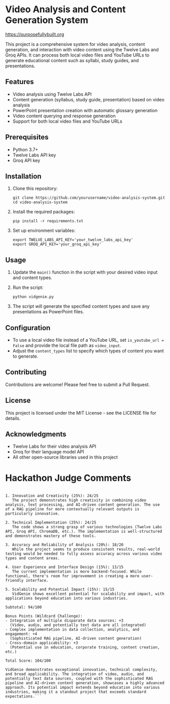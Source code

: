 # Video Analysis and Content Generation System

https://purposefullybuilt.org

This project is a comprehensive system for video analysis, content generation, and interaction with video content using the Twelve Labs and Groq APIs. It can process both local video files and YouTube URLs to generate educational content such as syllabi, study guides, and presentations.

## Features

- Video analysis using Twelve Labs API
- Content generation (syllabus, study guide, presentation) based on video analysis
- PowerPoint presentation creation with automatic glossary generation
- Video content querying and response generation
- Support for both local video files and YouTube URLs

## Prerequisites

- Python 3.7+
- Twelve Labs API key
- Groq API key

## Installation

1. Clone this repository:
   ```
   git clone https://github.com/yourusername/video-analysis-system.git
   cd video-analysis-system
   ```

2. Install the required packages:
   ```
   pip install -r requirements.txt
   ```

3. Set up environment variables:
   ```
   export TWELVE_LABS_API_KEY='your_twelve_labs_api_key'
   export GROQ_API_KEY='your_groq_api_key'
   ```

## Usage

1. Update the `main()` function in the script with your desired video input and content types.

2. Run the script:
   ```
   python vidgenie.py
   ```

3. The script will generate the specified content types and save any presentations as PowerPoint files.

## Configuration

- To use a local video file instead of a YouTube URL, set `is_youtube_url = False` and provide the local file path as `video_input`.
- Adjust the `content_types` list to specify which types of content you want to generate.

## Contributing

Contributions are welcome! Please feel free to submit a Pull Request.

## License

This project is licensed under the MIT License - see the LICENSE file for details.

## Acknowledgments

- Twelve Labs for their video analysis API
- Groq for their language model API
- All other open-source libraries used in this project

# Hackathon Judge Comments

```Thank you for providing the detailed judging criteria. Based on this, I'd like to offer a more focused evaluation of the VidGenie project:

1. Innovation and Creativity (25%): 24/25
   The project demonstrates high creativity in combining video analysis, text processing, and AI-driven content generation. The use of a RAG pipeline for more contextually relevant outputs is particularly innovative.

2. Technical Implementation (25%): 24/25
   The code shows a strong grasp of various technologies (Twelve Labs API, Groq API, ChromaDB, etc.). The implementation is well-structured and demonstrates mastery of these tools. 

3. Accuracy and Reliability of Analysis (20%): 18/20
   While the project seems to produce consistent results, real-world testing would be needed to fully assess accuracy across various video types and content areas.

4. User Experience and Interface Design (15%): 13/15
   The current implementation is more backend-focused. While functional, there's room for improvement in creating a more user-friendly interface.

5. Scalability and Potential Impact (15%): 15/15
   VidGenie shows excellent potential for scalability and impact, with applications beyond education into various industries.

Subtotal: 94/100

Bonus Points (Wildcard Challenge):
- Integration of multiple disparate data sources: +3
  (Video, audio, and potentially text data are all integrated)
- Complex implementation in data collection, analytics, and engagement: +4
  (Sophisticated RAG pipeline, AI-driven content generation)
- Cross-domain applicability: +3
  (Potential use in education, corporate training, content creation, etc.)

Total Score: 104/100

VidGenie demonstrates exceptional innovation, technical complexity, and broad applicability. The integration of video, audio, and potentially text data sources, coupled with the sophisticated RAG pipeline and AI-driven content generation, showcases a highly advanced approach. Its potential impact extends beyond education into various industries, making it a standout project that exceeds standard expectations.```
